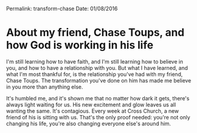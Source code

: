 
Permalink: transform-chase
Date: 01/08/2016

# About my friend, Chase Toups, and how God is working in his life

I'm still learning how to have faith, and I'm still learning how to believe in you, and how to have a relationship with you. But what I have learned, and what I'm most thankful for, is the relationship you've had with my friend, Chase Toups. The transformation you've done on him has made me believe in you more than anything else. 

It's humbled me, and it's shown me that no matter how dark it gets, there's always light waiting for us. His new excitement and glow leaves us all wanting the same. It's contagious. Every week at Cross Church, a new friend of his is sitting with us. That's the only proof needed: you're not only changing his life, you're also changing everyone else's around him.